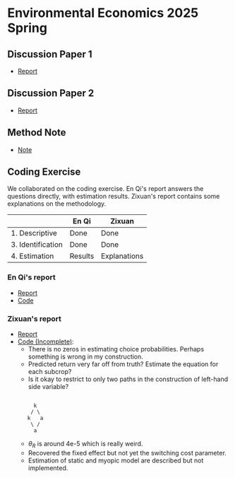 # Environmental Economics 2025 Spring

## Discussion Paper 1
- [Report](Report1/report_referee.pdf)
## Discussion Paper 2
- [Report](Report2/report_referee.pdf)
## Method Note
- [Note](MethodNote/note_method.pdf)
## Coding Exercise
We collaborated on the coding exercise. 
En Qi's report answers the questions directly, with estimation results. Zixuan's report contains some explanations on the methodology.  

|                   | En Qi   | Zixuan       |
| ----------------- | ------- | ------------ |
| 1. Descriptive    | Done    | Done         |
| 3. Identification | Done    | Done         |
| 4. Estimation     | Results | Explanations |

### En Qi's report
- [Report](CodingExercise/Report/report_enqi.pdf)
- [Code](CodingExercise/Code/notebook_enqi.ipynb)
### Zixuan's report
- [Report](CodingExercise/Report/report.pdf)
- [Code (Incomplete)](CodingExercise/Code/estimation.R): 
  - There is no zeros in estimating choice probabilities. Perhaps something is wrong in my construction. 
  - Predicted return very far off from truth? Estimate the equation for each subcrop?
  - Is it okay to restrict to only two paths in the construction of left-hand side variable?
  ```
  
       k
      / \
     k   a
      \ /
       a
    ``` 
  - $\theta_R$ is around 4e-5 which is really weird.
  - Recovered the fixed effect but not yet the switching cost parameter.
  - Estimation of static and myopic model are described but not implemented.
